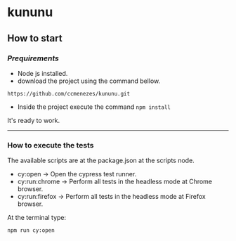 # kununu

## How to start

### _Prequirements_

-   Node js installed.
-   download the project using the command bellow.

```
https://github.com/ccmenezes/kununu.git
```

-   Inside the project execute the command `npm install`

It's ready to work.

---

### How to execute the tests

The available scripts are at the package.json at the scripts node.

-   cy:open -> Open the cypress test runner.
-   cy:run:chrome -> Perform all tests in the headless mode at Chrome browser.
-   cy:run:firefox -> Perform all tests in the headless mode at Firefox browser.

At the terminal type:

```
npm run cy:open
```
